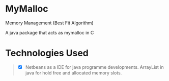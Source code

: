 # MyMalloc
Memory Management (Best Fit Algorithm)

A java package that acts as mymalloc in C

# Technologies Used

> -[x] Netbeans as a IDE for java programme developments.
> ArrayList in java for hold free and allocated memory slots.
